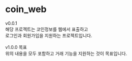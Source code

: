# coin_web<br>
v0.0.1<br>
해당 프로젝트는 코인정보를 웹에서 표출하고 <br>
로그인과 회원가입을 지원하는 프로젝트입니다.<br>
<br>
v1.0.0 목표<br>
위의 내용을 모두 포함하고 거래 기능을 지원하는 것이 목표입니다.<br>
<br>
